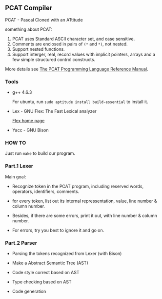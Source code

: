 ## PCAT Compiler

PCAT - Pascal Cloned with an ATtitude

something about PCAT:

1. PCAT uses Standard ASCII character set, and case sensitive.
2. Comments are enclosed in pairs of `(*` and `*)`, not nested.
3. Support nested functions.
3. Support interger, real, record values with implicit pointers, arrays and a few simple structured control constructs.

More details see [The PCAT Programming Language Reference Manual](http://lambda.uta.edu/cse5317/pcat04.pdf).


### Tools

* g++ 4.6.3

    For ubuntu, run `sudo aptitude install build-essential` to install it.

* Lex - GNU Flex: The Fast Lexical analyzer 

    [Flex home page](http://flex.sourceforge.net/)
    
* Yacc - GNU Bison

### HOW TO

Just run `make` to build our program.

### Part.1 Lexer

Main goal:

* Recognize token in the PCAT program, including reserved words, operators, identifiers, comments.

* for every token, list out its internal repressentation, value, line number & column number.

* Besides, if there are some errors, print it out, with line number & column number.

* For errors, try you best to ignore it and go on. 

### Part.2 Parser

* Parsing the tokens recognized from Lexer (with Bison)

* Make a Abstract Semantic Tree (AST)

* Code style correct based on AST

* Type checking based on AST

* Code generation
